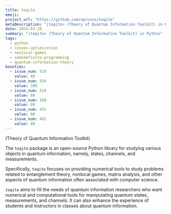 ```yaml
---
title: toqito
emoji: 
project_url: "https://github.com/vprusso/toqito"
metaDescription: "|toqito> (Theory of Quantum Information Toolkit) in Python"
date: 2024-03-28
summary: "|toqito> (Theory of Quantum Information Toolkit) in Python"
tags:
  - python
  - convex-optimization
  - nonlocal-games
  - semidefinite-programming
  - quantum-information-theory
bounties:
  - issue_num: 519
    value: 80
  - issue_num: 554
    value: 100
  - issue_num: 518
    value: 80
  - issue_num: 168
    value: 80
  - issue_num: 431
    value: 80
  - issue_num: 401
    value: 80
---
```


(Theory of Quantum Information Toolkit)

The `toqito` package is an open-source Python library for studying various objects in quantum information, namely, states, channels, and measurements.

Specifically, `toqito` focuses on providing numerical tools to study problems related to entanglement theory, nonlocal games, matrix analysis, and other aspects of quantum information often associated with computer science.

`toqito` aims to fill the needs of quantum information researchers who want numerical and computational tools for manipulating quantum states, measurements, and channels. It can also enhance the experience of students and instructors in classes about quantum information.
